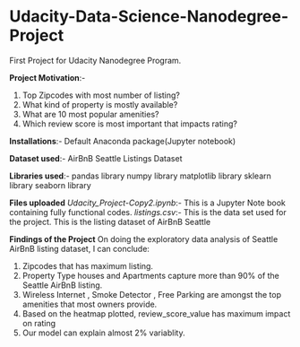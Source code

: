 # Udacity-Data-Science-Nanodegree-Project
First Project for Udacity Nanodegree Program.

**Project Motivation**:-
1.	Top  Zipcodes with most number of listing?
2.	What kind of property is mostly available?
3.	What are 10 most popular amenities?
4.	Which review score is most important that impacts rating?

**Installations**:-
Default Anaconda package(Jupyter notebook)

**Dataset used**:- 
AirBnB Seattle Listings Dataset

**Libraries used**:-
pandas library
numpy library
matplotlib library
sklearn library
seaborn library

**Files uploaded**
*Udacity_Project-Copy2.ipynb*:- This is a Jupyter Note book containing fully functional codes.
*listings.csv*:- This is the data set used for the project. This is the listing dataset of AirBnB Seattle

**Findings of the Project**
On doing the exploratory data analysis of Seattle AirBnB listing dataset, I can conclude:
1. Zipcodes that has maximum listing.
2. Property Type houses and Apartments capture more than 90% of the Seattle AirBnB listing.
3. Wireless Internet , Smoke Detector , Free Parking are amongst the top amenities that most owners provide.
4. Based on the heatmap plotted, review_score_value has maximum impact on rating
5. Our model can explain almost 2%  variablity.
